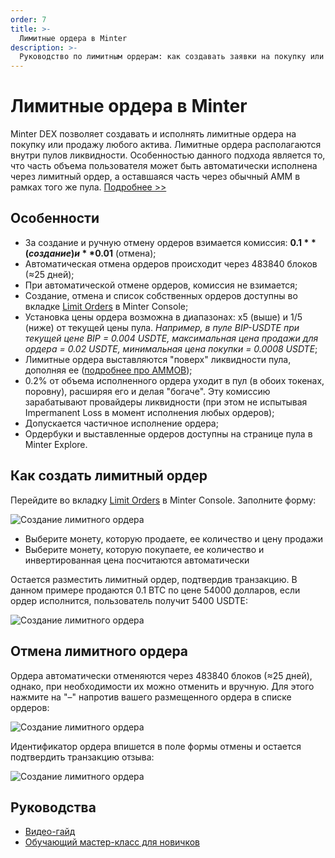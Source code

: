 ```yaml
---
order: 7
title: >-
  Лимитные ордера в Minter
description: >-
  Руководство по лимитным ордерам: как создавать заявки на покупку или продажу криптовалют в Minter.
---
```


# Лимитные ордера в Minter

Minter DEX позволяет создавать и исполнять лимитные ордера на покупку или продажу любого актива. Лимитные ордера располагаются внутри пулов ликвидности. Особенностью данного подхода является то, что часть объема пользователя может быть автоматически исполнена через лимитный ордер, а оставшаяся часть через обычный AMM в рамках того же пула. [Подробнее >>](https://daniillashin.medium.com/minter-2-on-chain-automated-market-maker-with-order-book-5c98869682c9)

## Особенности
- За создание и ручную отмену ордеров взимается комиссия: **$0.1** (создание) и **$0.01** (отмена);
- Автоматическая отмена ордеров происходит через 483840 блоков (≈25 дней);
- При автоматической отмене ордеров, комиссия не взимается;
- Создание, отмена и список собственных ордеров доступны во вкладке [Limit Orders](https://console.minter.network/ru/order) в Minter Console;
- Установка цены ордера возможна в диапазонах: x5 (выше) и 1/5 (ниже) от текущей цены пула. *Например, в пуле BIP-USDTE при текущей цене BIP = 0.004 USDTE, максимальная цена продажи для ордера = 0.02 USDTE, минимальная цена покупки = 0.0008 USDTE*;
- Лимитные ордера выставляются "поверх" ликвидности пула, дополняя ее ([подробнее про AMMOB](https://daniillashin.medium.com/minter-2-on-chain-automated-market-maker-with-order-book-5c98869682c9));
- 0.2% от объема исполненного ордера уходит в пул (в обоих токенах, поровну), расширяя его и делая "богаче". Эту комиссию зарабатывают провайдеры ликвидности (при этом не испытывая Impermanent Loss в момент исполнения любых ордеров);
- Допускается частичное исполнение ордера;
- Ордербуки и выставленные ордеров доступны на странице пула в Minter Explore.

## Как создать лимитный ордер
Перейдите во вкладку [Limit Orders](https://console.minter.network/ru/order) в Minter Console. Заполните форму:

![Создание лимитного ордера](/img/docs/limit-1.png)

- Выберите монету, которую продаете, ее количество и цену продажи
- Выберите монету, которую покупаете, ее количество и инвертированная цена посчитаются автоматически

Остается разместить лимитный ордер, подтвердив транзакцию. В данном примере продаются 0.1 BTC по цене 54000 долларов, если ордер исполнится, пользователь получит 5400 USDTE:

![Создание лимитного ордера](/img/docs/limit-2.png)

## Отмена лимитного ордера

Ордера автоматически отменяются через 483840 блоков (≈25 дней), однако, при необходимости их можно отменить и вручную. Для этого нажмите на "–" напротив вашего размещенного ордера в списке ордеров:

![Создание лимитного ордера](/img/docs/limit-3.png)

Идентификатор ордера впишется в поле формы отмены и остается подтвердить транзакцию отзыва:

![Создание лимитного ордера](/img/docs/limit-4.png)

## Руководства
- [Видео-гайд](https://www.youtube.com/watch?v=YdXq0L_kw0c)
- [Обучающий мастер-класс для новичков](https://t.me/MinterNetwork/2432)